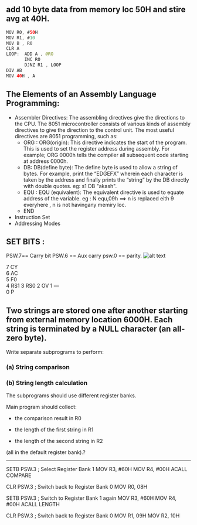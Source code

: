 ## add 10 byte data from memory loc 50H and stire avg at 40H.
```java
MOV R0, #50H
MOV R1, #10
MOV B , R0 
CLR A 
LOOP:  ADD A , @RO 
       INC RO
       DJNZ R1 , LOOP
DIV AB
MOV 40H , A

```

## The Elements of an  Assembly Language Programming:
- Assembler Directives:
The assembling directives give the directions to the CPU. The 8051 microcontroller consists of various kinds of assembly directives to give the direction to the control unit. The most useful directives are 8051 programming, such as:
    - ORG : 
    ORG(origin): This directive indicates the start of the program. This is used to set the register address during assembly. For example; ORG 0000h tells the compiler all subsequent code starting at address 0000h.
    - DB:
    DB(define byte): The define byte is used to allow a string of bytes. For example, print the “EDGEFX” wherein each character is taken by the address and finally prints the “string” by the DB directly with double quotes.
    eg: s1 DB "akash". 
    - EQU :
    EQU (equivalent): The equivalent directive is used to equate address of the variable.
    eg : N equ,09h  ==> n is replaced eith 9 everyhere ,  n is not havingany memiry loc.
    - END
- Instruction Set
- Addressing Modes

## SET BITS :
PSW.7== Carry bit
PSW.6 == Aux carry 
psw.0 == parity.
![alt text](<Screenshot 2025-04-06 at 3.45.48 PM.png>)
 > 
7	CY	
6	AC	
5	F0	
4	RS1	
3	RS0	
2	OV
1	—	
0 	P


## Two strings are stored one after another starting from external memory location 6000H. Each string is terminated by a NULL character (an all-zero byte).
Write separate subprograms to perform:

### (a) String comparison
### (b) String length calculation
The subprograms should use different register banks.

Main program should collect:

- the comparison result in R0

- the length of the first string in R1

- the length of the second string in R2

(all in the default register bank).?

---

SETB PSW.3           ; Select Register Bank 1
MOV R3, #60H
MOV R4, #00H
ACALL COMPARE

CLR PSW.3            ; Switch back to Register Bank 0
MOV R0, 08H

SETB PSW.3           ; Switch to Register Bank 1 again
MOV R3, #60H
MOV R4, #00H
ACALL LENGTH

CLR PSW.3            ; Switch back to Register Bank 0
MOV R1, 09H
MOV R2, 10H


